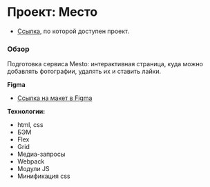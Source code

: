 # Проект: Место


* [Ссылка](https://victoriapanchenko.github.io/mesto-project/), по которой доступен проект.


### Обзор

Подготовка сервиса Mesto: интерактивная страница, куда можно добавлять фотографии, удалять их и ставить лайки.

**Figma**

* [Ссылка на макет в Figma](https://www.figma.com/file/2cn9N9jSkmxD84oJik7xL7/JavaScript.-Sprint-4?node-id=0%3A1)

**Технологии:**
* html, css
* БЭМ
* Flex
* Grid
* Медиа-запросы
* Webpack
* Mодули JS
* Mинификация css

